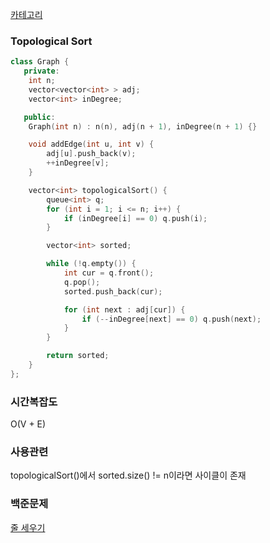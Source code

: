 [카테고리](/README.md)
### Topological Sort
```cpp
class Graph {
   private:
    int n;
    vector<vector<int> > adj;
    vector<int> inDegree;

   public:
    Graph(int n) : n(n), adj(n + 1), inDegree(n + 1) {}

    void addEdge(int u, int v) {
        adj[u].push_back(v);
        ++inDegree[v];
    }

    vector<int> topologicalSort() {
        queue<int> q;
        for (int i = 1; i <= n; i++) {
            if (inDegree[i] == 0) q.push(i);
        }

        vector<int> sorted;

        while (!q.empty()) {
            int cur = q.front();
            q.pop();
            sorted.push_back(cur);

            for (int next : adj[cur]) {
                if (--inDegree[next] == 0) q.push(next);
            }
        }

        return sorted;
    }
};
```
### 시간복잡도 
O(V + E)

### 사용관련
topologicalSort()에서 sorted.size() != n이라면 사이클이 존재

### 백준문제
[줄 세우기](https://www.acmicpc.net/problem/2252)